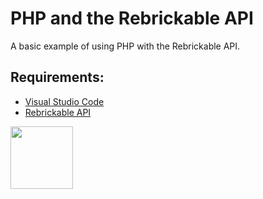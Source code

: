 # PHP and the Rebrickable API

A basic example of using PHP with the Rebrickable API. 

## Requirements:

* [Visual Studio Code](https://code.visualstudio.com/) 
* [Rebrickable API](https://rebrickable.com/api/v3/docs/)

<a href="https://codeadam.ca">
<img src="https://codeadam.ca/images/code-block.png" width="100">
</a>
